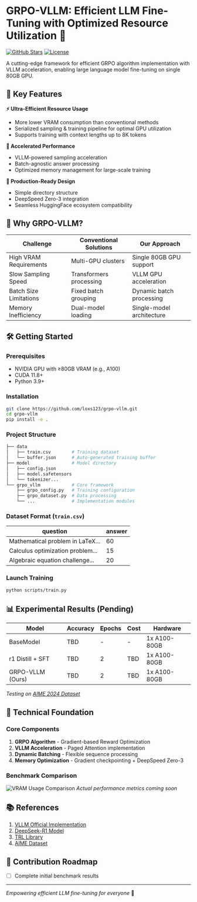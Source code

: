 # GRPO-VLLM: Efficient LLM Fine-Tuning with Optimized Resource Utilization 🚀

[![GitHub Stars](https://img.shields.io/github/stars/loxs123/grpo-vllm?style=social)](https://github.com/loxs123/grpo-vllm)
[![License](https://img.shields.io/badge/License-MIT-blue.svg)](https://opensource.org/licenses/MIT)

A cutting-edge framework for efficient GRPO algorithm implementation with VLLM acceleration, enabling large language model fine-tuning on single 80GB GPU.

## 🌟 Key Features

**⚡ Ultra-Efficient Resource Usage**
- More lower VRAM consumption than conventional methods
- Serialized sampling & training pipeline for optimal GPU utilization
- Supports training with context lengths up to 8K tokens

**🚀 Accelerated Performance**
- VLLM-powered sampling acceleration
- Batch-agnostic answer processing
- Optimized memory management for large-scale training

**🧩 Production-Ready Design**
- Simple directory structure
- DeepSpeed Zero-3 integration
- Seamless HuggingFace ecosystem compatibility

## 🎯 Why GRPO-VLLM?

| Challenge                  | Conventional Solutions | Our Approach               |
|----------------------------|------------------------|----------------------------|
| High VRAM Requirements     | Multi-GPU clusters     | Single 80GB GPU support    |
| Slow Sampling Speed        | Transformers processing   | VLLM GPU acceleration      |
| Batch Size Limitations     | Fixed batch grouping   | Dynamic batch processing   |
| Memory Inefficiency        | Dual-model loading     | Single-model architecture  |

## 🛠️ Getting Started

### Prerequisites
- NVIDIA GPU with ≥80GB VRAM (e.g., A100)
- CUDA 11.8+
- Python 3.9+

### Installation
```bash
git clone https://github.com/loxs123/grpo-vllm.git
cd grpo-vllm
pip install -e .
```

### Project Structure
```bash
├── data
│   ├── train.csv        # Training dataset
│   └── buffer.json      # Auto-generated training buffer
├── model                # Model directory
│   ├── config.json
│   ├── model.safetensors
│   └── tokenizer...
└── grpo_vllm            # Core framework
    ├── grpo_config.py   # Training configuration
    ├── grpo_dataset.py  # Data processing
    └── ...              # Implementation modules
```

### Dataset Format (`train.csv`)
| question                                   | answer |
|-------------------------------------------|--------|
| Mathematical problem in LaTeX...          | 60     |
| Calculus optimization problem...          | 15     |
| Algebraic equation challenge...           | 20     |

### Launch Training
```bash
python scripts/train.py
```

## 📊 Experimental Results (Pending)

| Model                | Accuracy | Epochs | Cost | Hardware      |
|----------------------|----------|--------|------|---------------|
| BaseModel            | TBD      | -      | -    | 1x A100-80GB  |
| r1 Distill + SFT     | TBD      | 2      | TBD  | 1x A100-80GB  |
| GRPO-VLLM (Ours)     | TBD      | 2      | TBD  | 1x A100-80GB  |

*Testing on [AIME 2024 Dataset](https://huggingface.co/datasets/Maxwell-Jia/AIME_2024)*

## 🧠 Technical Foundation

### Core Components
1. **GRPO Algorithm** - Gradient-based Reward Optimization
2. **VLLM Acceleration** - Paged Attention implementation
3. **Dynamic Batching** - Flexible sequence processing
4. **Memory Optimization** - Gradient checkpointing + DeepSpeed Zero-3

### Benchmark Comparison
![VRAM Usage Comparison](https://via.placeholder.com/800x400.png?text=VRAM+Usage+Comparison+Chart)
*Actual performance metrics coming soon*

## 📚 References
1. [VLLM Official Implementation](https://github.com/vllm-project/vllm)
2. [DeepSeek-R1 Model](https://huggingface.co/deepseek-ai/DeepSeek-R1-Distill-Qwen-7B)
3. [TRL Library](https://github.com/huggingface/trl)
4. [AIME Dataset](https://huggingface.co/datasets/di-zhang-fdu/AIME_1983_2024)

## 🤝 Contribution Roadmap
- [ ] Complete initial benchmark results

---

*Empowering efficient LLM fine-tuning for everyone* 🤖